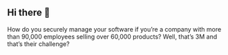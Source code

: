 ## Hi there 👋
How do you securely manage your software if you’re a company with more than 90,000 employees selling over 60,000 products? Well, that’s 3M and that’s their challenge?
